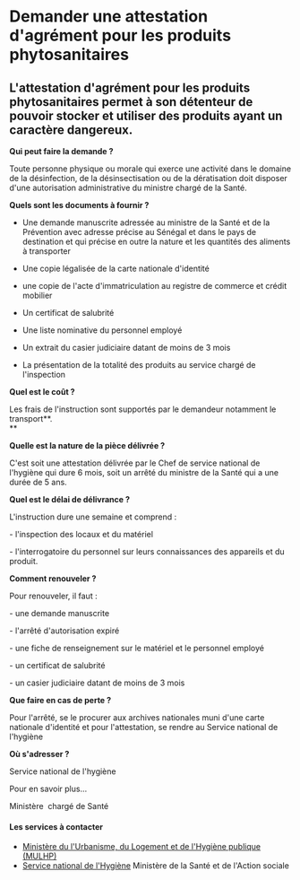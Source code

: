 # Demander une attestation d'agrément pour les produits phytosanitaires

L'attestation d'agrément pour les produits phytosanitaires permet à son détenteur de pouvoir stocker et utiliser des produits ayant un caractère dangereux.
-----------------------------------------------------------------------------------------------------------------------------------------------------------

**Qui peut faire la demande ?**

Toute personne physique ou morale qui exerce une activité dans le domaine de la désinfection, de la désinsectisation ou de la dératisation doit disposer d'une autorisation administrative du ministre chargé de la Santé.  

**Quels sont les documents à fournir ?**

*   Une demande manuscrite adressée au ministre de la Santé et de la Prévention avec adresse précise au Sénégal et dans le pays de destination et qui précise en outre la nature et les quantités des aliments à transporter  
    
*   Une copie légalisée de la carte nationale d'identité
*   une copie de l'acte d'immatriculation au registre de commerce et crédit mobilier  
    
*   Un certificat de salubrité
*   Une liste nominative du personnel employé  
    
*   Un extrait du casier judiciaire datant de moins de 3 mois  
    
*   La présentation de la totalité des produits au service chargé de l'inspection

**Quel est le coût ?**

Les frais de l'instruction sont supportés par le demandeur notamment le transport**.  
**

**Quelle est la nature de la pièce délivrée ?**

C'est soit une attestation délivrée par le Chef de service national de l'hygiène qui dure 6 mois, soit un arrêté du ministre de la Santé qui a une durée de 5 ans.

**Quel est le délai de délivrance ?**

L'instruction dure une semaine et comprend :  

\- l'inspection des locaux et du matériel  

\- l'interrogatoire du personnel sur leurs connaissances des appareils et du produit.  

**Comment renouveler ?**

Pour renouveler, il faut :

\- une demande manuscrite

\- l'arrêté d'autorisation expiré

\- une fiche de renseignement sur le matériel et le personnel employé

\- un certificat de salubrité

\- un casier judiciaire datant de moins de 3 mois

**Que faire en cas de perte ?**

Pour l'arrêté, se le procurer aux archives nationales muni d'une carte nationale d'identité et pour l'attestation, se rendre au Service national de l'hygiène

**Où s'adresser ?**  

Service national de l'hygiène

Pour en savoir plus...

Ministère  chargé de Santé

#### Les services à contacter

*   [Ministère du l'Urbanisme, du Logement et de l'Hygiène publique (MULHP)](../../../services/ministere-du-lurbanisme-du-logement-et-de-lhygiene-publique-mulhp.md)
*   [Service national de l'Hygiène](../../../services/service-national-de-lhygiene.md) Ministère de la Santé et de l'Action sociale